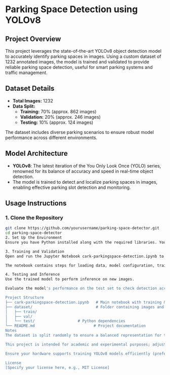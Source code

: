 # Parking Space Detection using YOLOv8

## Project Overview
This project leverages the state-of-the-art YOLOv8 object detection model to accurately identify parking spaces in images. Using a custom dataset of 1232 annotated images, the model is trained and validated to provide reliable parking space detection, useful for smart parking systems and traffic management.

## Dataset Details
- **Total Images:** 1232
- **Data Split:**
  - **Training:** 70% (approx. 862 images)
  - **Validation:** 20% (approx. 246 images)
  - **Testing:** 10% (approx. 124 images)

The dataset includes diverse parking scenarios to ensure robust model performance across different environments.

## Model Architecture
- **YOLOv8**: The latest iteration of the You Only Look Once (YOLO) series, renowned for its balance of accuracy and speed in real-time object detection.
- The model is trained to detect and localize parking spaces in images, enabling effective parking slot detection and monitoring.

## Usage Instructions

### 1. Clone the Repository
```bash
git clone https://github.com/yourusername/parking-space-detector.git
cd parking-space-detector
2. Set Up the Environment
Ensure you have Python installed along with the required libraries. You can install dependencies 

3. Training and Validation
Open and run the Jupyter Notebook cark-parkingspace-detection.ipynb to train the YOLOv8 model on your dataset.

The notebook contains steps for loading data, model configuration, training, and evaluation.

4. Testing and Inference
Use the trained model to perform inference on new images.

Evaluate the model's performance on the test set to check detection accuracy.

Project Structure
├── cark-parkingspace-detection.ipynb   # Main notebook with training & evaluation
├── dataset/                            # Folder containing images and annotations
│   ├── train/
│   ├── val/
│   └── test/                   # Python dependencies
└── README.md                          # Project documentation
Notes
The dataset is split randomly to ensure a balanced representation for training, validation, and testing.

This project is intended for academic and experimental purposes; adjust and optimize hyperparameters as needed for production use.

Ensure your hardware supports training YOLOv8 models efficiently (preferably with a CUDA-enabled GPU).

License
[Specify your license here, e.g., MIT License]
